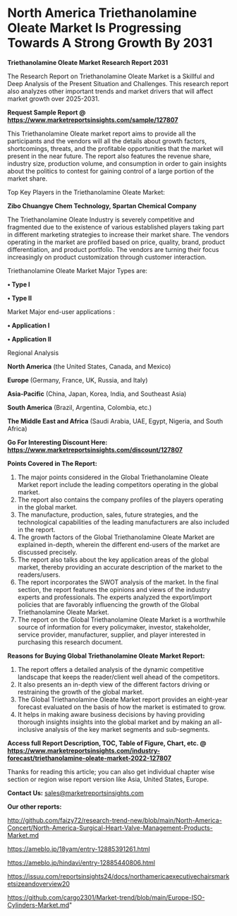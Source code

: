 # North America Triethanolamine Oleate Market Is Progressing Towards A Strong Growth By 2031

<strong>Triethanolamine Oleate Market Research Report 2031</strong>

The Research Report on Triethanolamine Oleate Market is a Skillful and Deep Analysis of the Present Situation and Challenges. This research report also analyzes other important trends and market drivers that will affect market growth over 2025-2031.

<strong>Request Sample Report @ <a href=https://www.marketreportsinsights.com/sample/127807>https://www.marketreportsinsights.com/sample/127807</a></strong>

This Triethanolamine Oleate market report aims to provide all the participants and the vendors will all the details about growth factors, shortcomings, threats, and the profitable opportunities that the market will present in the near future. The report also features the revenue share, industry size, production volume, and consumption in order to gain insights about the politics to contest for gaining control of a large portion of the market share.

Top Key Players in the Triethanolamine Oleate Market:

<strong>Zibo Chuangye Chem Technology, Spartan Chemical Company</strong>

The Triethanolamine Oleate Industry is severely competitive and fragmented due to the existence of various established players taking part in different marketing strategies to increase their market share. The vendors operating in the market are profiled based on price, quality, brand, product differentiation, and product portfolio. The vendors are turning their focus increasingly on product customization through customer interaction.

Triethanolamine Oleate Market Major Types are:

<strong>• Type I

• Type II</strong>

Market Major end-user applications :

<strong>• Application I

• Application II</strong>

Regional Analysis

</u><strong><b>North America</b></strong> (the United States, Canada, and Mexico)

<strong><b>Europe </b></strong>(Germany, France, UK, Russia, and Italy)

<strong><b>Asia-Pacific</b></strong> (China, Japan, Korea, India, and Southeast Asia)

<strong><b>South America</b></strong> (Brazil, Argentina, Colombia, etc.)

<strong><b>The Middle East and Africa</b></strong> (Saudi Arabia, UAE, Egypt, Nigeria, and South Africa)

<strong>Go For Interesting Discount Here: <a href=https://www.marketreportsinsights.com/discount/127807>https://www.marketreportsinsights.com/discount/127807</a></strong>

<strong>Points Covered in The Report:</strong>
<ol>
  <li>The major points considered in the Global Triethanolamine Oleate Market report include the leading competitors operating in the global market.</li>
  <li>The report also contains the company profiles of the players operating in the global market.</li>
  <li>The manufacture, production, sales, future strategies, and the technological capabilities of the leading manufacturers are also included in the report.</li>
  <li>The growth factors of the Global Triethanolamine Oleate Market are explained in-depth, wherein the different end-users of the market are discussed precisely.</li>
  <li>The report also talks about the key application areas of the global market, thereby providing an accurate description of the market to the readers/users.</li>
  <li>The report incorporates the SWOT analysis of the market. In the final section, the report features the opinions and views of the industry experts and professionals. The experts analyzed the export/import policies that are favorably influencing the growth of the Global Triethanolamine Oleate Market.</li>
  <li>The report on the Global Triethanolamine Oleate Market is a worthwhile source of information for every policymaker, investor, stakeholder, service provider, manufacturer, supplier, and player interested in purchasing this research document.</li>
</ol>
<strong>Reasons for Buying Global Triethanolamine Oleate Market Report:</strong>

<ol>
  <li>The report offers a detailed analysis of the dynamic competitive landscape that keeps the reader/client well ahead of the competitors.</li>
  <li>It also presents an in-depth view of the different factors driving or restraining the growth of the global market.</li>
  <li>The Global Triethanolamine Oleate Market report provides an eight-year forecast evaluated on the basis of how the market is estimated to grow.</li>
  <li>It helps in making aware business decisions by having providing thorough insights insights into the global market and by making an all-inclusive analysis of the key market segments and sub-segments.</li>
</ol>
<strong>Access full Report Description, TOC, Table of Figure, Chart, etc. @ <a href=https://www.marketreportsinsights.com/industry-forecast/triethanolamine-oleate-market-2022-127807>https://www.marketreportsinsights.com/industry-forecast/triethanolamine-oleate-market-2022-127807</a></strong>


Thanks for reading this article; you can also get individual chapter wise section or region wise report version like Asia, United States, Europe.

<strong>Contact Us:</strong>
sales@marketreportsinsights.com

<strong>Our other reports:</strong>

<a href=http://github.com/faizy72/research-trend-new/blob/main/North-America-Concert/North-America-Surgical-Heart-Valve-Management-Products-Market.md>http://github.com/faizy72/research-trend-new/blob/main/North-America-Concert/North-America-Surgical-Heart-Valve-Management-Products-Market.md</a>

<a href=https://ameblo.jp/18yam/entry-12885391261.html>https://ameblo.jp/18yam/entry-12885391261.html</a>

<a href=https://ameblo.jp/hindavi/entry-12885440806.html>https://ameblo.jp/hindavi/entry-12885440806.html</a>

<a href=https://issuu.com/reportsinsights24/docs/northamericaexecutivechairsmarketsizeandoverview20>https://issuu.com/reportsinsights24/docs/northamericaexecutivechairsmarketsizeandoverview20</a>

<a href=https://github.com/cargo2301/Market-trend/blob/main/Europe-ISO-Cylinders-Market.md>https://github.com/cargo2301/Market-trend/blob/main/Europe-ISO-Cylinders-Market.md</a>"
